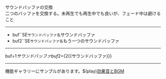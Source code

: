 サウンドバッファの交換  
二つのバッファを交換する。未再生でも再生中でも良いが、フェード中は避けること

***
- buf``SE`サウンドバッファ名`サウンドバッファ
- buf2``SE`サウンドバッファ名`もう一つのサウンドバッファ

***
buf=${1{{サウンドバッファ}}} buf2=${2{{サウンドバッファ}}}

***
機能ギャラリーにサンプルがあります。$(play)[効果音とBGM](https://famibee.github.io/SKYNovel_gallery/?cur=sound)
